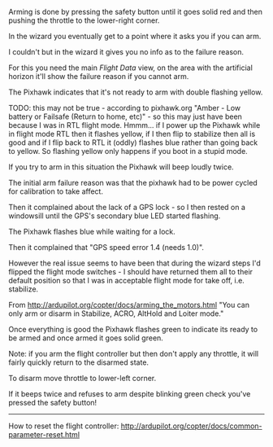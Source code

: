 Arming is done by pressing the safety button until it goes solid red and then pushing the throttle to the lower-right corner.

In the wizard you eventually get to a point where it asks you if you can arm.

I couldn't but in the wizard it gives you no info as to the failure reason.

For this you need the main _Flight Data_ view, on the area with the artificial horizon it'll show the failure reason if you cannot arm.

The Pixhawk indicates that it's not ready to arm with double flashing yellow.

TODO: this may not be true - according to pixhawk.org "Amber - Low battery or Failsafe (Return to home, etc)" - so this may just have been because I was in RTL flight mode. Hmmm... if I power up the Pixhawk while in flight mode RTL then it flashes yellow, if I then flip to stabilize then all is good and if I flip back to RTL it (oddly) flashes blue rather than going back to yellow. So flashing yellow only happens if you boot in a stupid mode.

If you try to arm in this situation the Pixhawk will beep loudly twice.

The initial arm failure reason was that the pixhawk had to be power cycled for calibration to take affect.

Then it complained about the lack of a GPS lock - so I then rested on a windowsill until the GPS's secondary blue LED started flashing.

The Pixhawk flashes blue while waiting for a lock.

Then it complained that "GPS speed error 1.4 (needs 1.0)".

However the real issue seems to have been that during the wizard steps I'd flipped the flight mode switches - I should have returned them all to their default position so that I was in acceptable flight mode for take off, i.e. stabilize.

From <http://ardupilot.org/copter/docs/arming_the_motors.html> "You can only arm or disarm in Stabilize, ACRO, AltHold and Loiter mode."

Once everything is good the Pixhawk flashes green to indicate its ready to be armed and once armed it goes solid green.

Note: if you arm the flight controller but then don't apply any throttle, it will fairly quickly return to the disarmed state.

To disarm move throttle to lower-left corner.

If it beeps twice and refuses to arm despite blinking green check you've pressed the safety button!

---

How to reset the flight controller: <http://ardupilot.org/copter/docs/common-parameter-reset.html>
